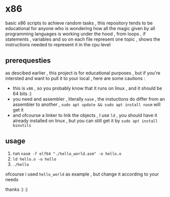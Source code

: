 # x86
basic x86 scripts to achieve random tasks , 
this repository tends to be educational for anyone who is wondering how all the magic given by all programming languages is working under the hood , from loops , if statements , variables and so on
each file represent one topic , shows the instructions needed to represent it in the cpu level

## prerequesties
as descibed earlier , this project is for educational purposes , but if you're intersted and want to pull it to your local , here are some cautions :
- this is `x86` , so you probably know that it runs on linux , and it should be 64 bits :)
- you need and assembler , literally `nasm` , the instuctions do differ from an assembler to another , `sudo apt update && sudo apt install nasm` will get it 
- and ofcourse a linker to lnik the objects , I use `ld` , you should have it already installed on linux , but you can still get it by `sudo apt install binutils`


## usage

1. run `nasm -f elf64 "./hello_world.asm" -o hello.o`
2. `ld hello.o -o hello`
3. `./hello`

ofcourse i used `hello_world` as example , but change it according to your needs

thanks :) :)
